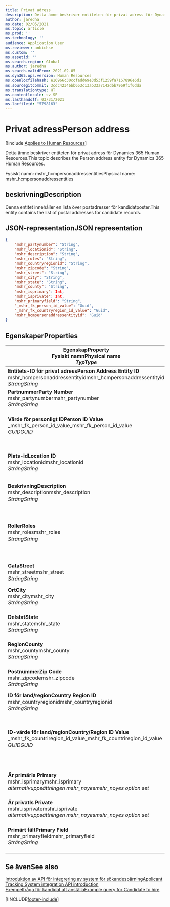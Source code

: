 ```yaml
---
title: Privat adress
description: Detta ämne beskriver entiteten för privat adress för Dynamics 365 Human Resources.
author: jaredha
ms.date: 02/05/2021
ms.topic: article
ms.prod: ''
ms.technology: ''
audience: Application User
ms.reviewer: anbichse
ms.custom: ''
ms.assetid: ''
ms.search.region: Global
ms.author: jaredha
ms.search.validFrom: 2021-02-05
ms.dyn365.ops.version: Human Resources
ms.openlocfilehash: e16966c30ccfadd69e3d53f1259fa7167896e6d1
ms.sourcegitcommit: 3cdc42346bb653c13ab33a7142dbb7969f1f6dda
ms.translationtype: HT
ms.contentlocale: sv-SE
ms.lasthandoff: 03/31/2021
ms.locfileid: "5798163"
---
```

# <a name="person-address"></a><span data-ttu-id="2ad79-103">Privat adress</span><span class="sxs-lookup"><span data-stu-id="2ad79-103">Person address</span></span>

[!include [Applies to Human Resources](../includes/applies-to-hr.md)]

<span data-ttu-id="2ad79-104">Detta ämne beskriver entiteten för privat adress för Dynamics 365 Human Resources.</span><span class="sxs-lookup"><span data-stu-id="2ad79-104">This topic describes the Person address entity for Dynamics 365 Human Resources.</span></span>

<span data-ttu-id="2ad79-105">Fysiskt namn: mshr_hcmpersonaddressentities</span><span class="sxs-lookup"><span data-stu-id="2ad79-105">Physical name: mshr_hcmpersonaddressentities</span></span>

## <a name="description"></a><span data-ttu-id="2ad79-106">beskrivning</span><span class="sxs-lookup"><span data-stu-id="2ad79-106">Description</span></span>

<span data-ttu-id="2ad79-107">Denna entitet innehåller en lista över postadresser för kandidatposter.</span><span class="sxs-lookup"><span data-stu-id="2ad79-107">This entity contains the list of postal addresses for candidate records.</span></span>

## <a name="json-representation"></a><span data-ttu-id="2ad79-108">JSON-representation</span><span class="sxs-lookup"><span data-stu-id="2ad79-108">JSON representation</span></span>

```json
{
    "mshr_partynumber": "String",
    "mshr_locationid": "String",
    "mshr_description": "String",
    "mshr_roles": "String",
    "mshr_countryregionid": "String",
    "mshr_zipcode": "String",
    "mshr_street": "String",
    "mshr_city": "String",
    "mshr_state": "String",
    "mshr_county": "String",
    "mshr_isprimary": Int,
    "mshr_isprivate": Int,
    "mshr_primaryfield": "String",
    "_mshr_fk_person_id_value": "Guid",
    "_mshr_fk_countryregion_id_value": "Guid",
    "mshr_hcmpersonaddressentityid": "Guid"
}
```

## <a name="properties"></a><span data-ttu-id="2ad79-109">Egenskaper</span><span class="sxs-lookup"><span data-stu-id="2ad79-109">Properties</span></span>

| <span data-ttu-id="2ad79-110">Egenskap</span><span class="sxs-lookup"><span data-stu-id="2ad79-110">Property</span></span><br><span data-ttu-id="2ad79-111">**Fysiskt namn**</span><span class="sxs-lookup"><span data-stu-id="2ad79-111">**Physical name**</span></span><br><span data-ttu-id="2ad79-112">**_Typ_**</span><span class="sxs-lookup"><span data-stu-id="2ad79-112">**_Type_**</span></span> | <span data-ttu-id="2ad79-113">Använd</span><span class="sxs-lookup"><span data-stu-id="2ad79-113">Use</span></span> | <span data-ttu-id="2ad79-114">beskrivning</span><span class="sxs-lookup"><span data-stu-id="2ad79-114">Description</span></span> |
| --- | --- | --- |
| <span data-ttu-id="2ad79-115">**Entitets-ID för privat adress**</span><span class="sxs-lookup"><span data-stu-id="2ad79-115">**Person Address Entity ID**</span></span><br><span data-ttu-id="2ad79-116">mshr_hcmpersonaddressentityid</span><span class="sxs-lookup"><span data-stu-id="2ad79-116">mshr_hcmpersonaddressentityid</span></span><br><span data-ttu-id="2ad79-117">*Sträng*</span><span class="sxs-lookup"><span data-stu-id="2ad79-117">*String*</span></span> | <span data-ttu-id="2ad79-118">Skrivskydd</span><span class="sxs-lookup"><span data-stu-id="2ad79-118">Read-only</span></span><br><span data-ttu-id="2ad79-119">Obligatoriskt</span><span class="sxs-lookup"><span data-stu-id="2ad79-119">Required</span></span> | <span data-ttu-id="2ad79-120">Systemgenererad, unik identifierare för entitetsposten.</span><span class="sxs-lookup"><span data-stu-id="2ad79-120">System-generated unique identifier for the entity record.</span></span> |
| <span data-ttu-id="2ad79-121">**Partnummer**</span><span class="sxs-lookup"><span data-stu-id="2ad79-121">**Party Number**</span></span><br><span data-ttu-id="2ad79-122">mshr_partynumber</span><span class="sxs-lookup"><span data-stu-id="2ad79-122">mshr_partynumber</span></span><br><span data-ttu-id="2ad79-123">*Sträng*</span><span class="sxs-lookup"><span data-stu-id="2ad79-123">*String*</span></span> | <span data-ttu-id="2ad79-124">Skrivskydd</span><span class="sxs-lookup"><span data-stu-id="2ad79-124">Read/write</span></span><br><span data-ttu-id="2ad79-125">Obligatoriskt</span><span class="sxs-lookup"><span data-stu-id="2ad79-125">Required</span></span> | <span data-ttu-id="2ad79-126">ID för den associerade partens (personens) post.</span><span class="sxs-lookup"><span data-stu-id="2ad79-126">The ID of the associated party (person) record.</span></span> |
| <span data-ttu-id="2ad79-127">**Värde för personligt ID**</span><span class="sxs-lookup"><span data-stu-id="2ad79-127">**Person ID Value**</span></span><br><span data-ttu-id="2ad79-128">_mshr_fk_person_id_value</span><span class="sxs-lookup"><span data-stu-id="2ad79-128">_mshr_fk_person_id_value</span></span><br><span data-ttu-id="2ad79-129">*GUID*</span><span class="sxs-lookup"><span data-stu-id="2ad79-129">*GUID*</span></span> | <span data-ttu-id="2ad79-130">Skrivskydd</span><span class="sxs-lookup"><span data-stu-id="2ad79-130">Read-only</span></span><br><span data-ttu-id="2ad79-131">Obligatoriskt</span><span class="sxs-lookup"><span data-stu-id="2ad79-131">Required</span></span><br><span data-ttu-id="2ad79-132">Sekundärnyckel: mshr_dirpersonentityid för mshr_dirpersonentity</span><span class="sxs-lookup"><span data-stu-id="2ad79-132">Foreign key: mshr_dirpersonentityid of mshr_dirpersonentity</span></span> | <span data-ttu-id="2ad79-133">Den systemgenererade, unika identifieraren för entitetsposten för parten (personen).</span><span class="sxs-lookup"><span data-stu-id="2ad79-133">The system-generated identifier of the party (person) entity record.</span></span> |
| <span data-ttu-id="2ad79-134">**Plats-id**</span><span class="sxs-lookup"><span data-stu-id="2ad79-134">**Location ID**</span></span><br><span data-ttu-id="2ad79-135">mshr_locationid</span><span class="sxs-lookup"><span data-stu-id="2ad79-135">mshr_locationid</span></span><br><span data-ttu-id="2ad79-136">*Sträng*</span><span class="sxs-lookup"><span data-stu-id="2ad79-136">*String*</span></span> | <span data-ttu-id="2ad79-137">Skrivskydd</span><span class="sxs-lookup"><span data-stu-id="2ad79-137">Read/write</span></span><br><span data-ttu-id="2ad79-138">Obligatoriskt</span><span class="sxs-lookup"><span data-stu-id="2ad79-138">Required</span></span> | <span data-ttu-id="2ad79-139">Plats-ID för adressposten.</span><span class="sxs-lookup"><span data-stu-id="2ad79-139">The location ID of the address record.</span></span> <span data-ttu-id="2ad79-140">Konfigurera i entiteten mshr_logisticspostaladdresslocationcdsentity.</span><span class="sxs-lookup"><span data-stu-id="2ad79-140">Set up in mshr_logisticspostaladdresslocationcdsentity entity.</span></span> |
| <span data-ttu-id="2ad79-141">**Beskrivning**</span><span class="sxs-lookup"><span data-stu-id="2ad79-141">**Description**</span></span><br><span data-ttu-id="2ad79-142">mshr_description</span><span class="sxs-lookup"><span data-stu-id="2ad79-142">mshr_description</span></span><br><span data-ttu-id="2ad79-143">*Sträng*</span><span class="sxs-lookup"><span data-stu-id="2ad79-143">*String*</span></span> | <span data-ttu-id="2ad79-144">Skrivskydd</span><span class="sxs-lookup"><span data-stu-id="2ad79-144">Read/write</span></span><br><span data-ttu-id="2ad79-145">Obligatoriskt</span><span class="sxs-lookup"><span data-stu-id="2ad79-145">Required</span></span> | <span data-ttu-id="2ad79-146">En beskrivning av kandidatens adress.</span><span class="sxs-lookup"><span data-stu-id="2ad79-146">A description of the candidate’s address.</span></span> |
| <span data-ttu-id="2ad79-147">**Roller**</span><span class="sxs-lookup"><span data-stu-id="2ad79-147">**Roles**</span></span><br><span data-ttu-id="2ad79-148">mshr_roles</span><span class="sxs-lookup"><span data-stu-id="2ad79-148">mshr_roles</span></span><br><span data-ttu-id="2ad79-149">*Sträng*</span><span class="sxs-lookup"><span data-stu-id="2ad79-149">*String*</span></span> | <span data-ttu-id="2ad79-150">Skrivskydd</span><span class="sxs-lookup"><span data-stu-id="2ad79-150">Read/write</span></span><br><span data-ttu-id="2ad79-151">Obligatoriskt</span><span class="sxs-lookup"><span data-stu-id="2ad79-151">Required</span></span> | <span data-ttu-id="2ad79-152">Rollerna som tilldelats den här adressen.</span><span class="sxs-lookup"><span data-stu-id="2ad79-152">The roles assigned for this address.</span></span> <span data-ttu-id="2ad79-153">Mer än en roll kan tilldelas.</span><span class="sxs-lookup"><span data-stu-id="2ad79-153">More than one role can be assigned.</span></span> <span data-ttu-id="2ad79-154">Varje enskild roll bör avgränsas med ett semikolon.</span><span class="sxs-lookup"><span data-stu-id="2ad79-154">Each role should be separated by a semicolon.</span></span> <span data-ttu-id="2ad79-155">Giltiga värden som ingår i entiteten mshr_logisticslocationroleentity.</span><span class="sxs-lookup"><span data-stu-id="2ad79-155">Valid values contained in the mshr_logisticslocationroleentity entity.</span></span> |
| <span data-ttu-id="2ad79-156">**Gata**</span><span class="sxs-lookup"><span data-stu-id="2ad79-156">**Street**</span></span><br><span data-ttu-id="2ad79-157">mshr_street</span><span class="sxs-lookup"><span data-stu-id="2ad79-157">mshr_street</span></span><br><span data-ttu-id="2ad79-158">*Sträng*</span><span class="sxs-lookup"><span data-stu-id="2ad79-158">*String*</span></span> | <span data-ttu-id="2ad79-159">Skrivskydd</span><span class="sxs-lookup"><span data-stu-id="2ad79-159">Read/write</span></span><br><span data-ttu-id="2ad79-160">Valfritt</span><span class="sxs-lookup"><span data-stu-id="2ad79-160">Optional</span></span> | <span data-ttu-id="2ad79-161">Gatunummer.</span><span class="sxs-lookup"><span data-stu-id="2ad79-161">The street number.</span></span> |
| <span data-ttu-id="2ad79-162">**Ort**</span><span class="sxs-lookup"><span data-stu-id="2ad79-162">**City**</span></span><br><span data-ttu-id="2ad79-163">mshr_city</span><span class="sxs-lookup"><span data-stu-id="2ad79-163">mshr_city</span></span><br><span data-ttu-id="2ad79-164">*Sträng*</span><span class="sxs-lookup"><span data-stu-id="2ad79-164">*String*</span></span> | <span data-ttu-id="2ad79-165">Skrivskydd</span><span class="sxs-lookup"><span data-stu-id="2ad79-165">Read/write</span></span><br><span data-ttu-id="2ad79-166">Valfritt</span><span class="sxs-lookup"><span data-stu-id="2ad79-166">Optional</span></span> | <span data-ttu-id="2ad79-167">Orten där adressen finns.</span><span class="sxs-lookup"><span data-stu-id="2ad79-167">The city of the address.</span></span> <span data-ttu-id="2ad79-168">Ställ in i entiteten mshr_logisticsaddresscityentity.</span><span class="sxs-lookup"><span data-stu-id="2ad79-168">Set up in mshr_logisticsaddresscityentity entity.</span></span> |
| <span data-ttu-id="2ad79-169">**Delstat**</span><span class="sxs-lookup"><span data-stu-id="2ad79-169">**State**</span></span><br><span data-ttu-id="2ad79-170">mshr_state</span><span class="sxs-lookup"><span data-stu-id="2ad79-170">mshr_state</span></span><br><span data-ttu-id="2ad79-171">*Sträng*</span><span class="sxs-lookup"><span data-stu-id="2ad79-171">*String*</span></span> | <span data-ttu-id="2ad79-172">Skrivskydd</span><span class="sxs-lookup"><span data-stu-id="2ad79-172">Read/write</span></span><br><span data-ttu-id="2ad79-173">Valfritt</span><span class="sxs-lookup"><span data-stu-id="2ad79-173">Optional</span></span> | <span data-ttu-id="2ad79-174">Delstaten där adressen finns.</span><span class="sxs-lookup"><span data-stu-id="2ad79-174">The state of the address.</span></span> <span data-ttu-id="2ad79-175">Ställ in i entiteten mshr_logisticsaddressstateentity.</span><span class="sxs-lookup"><span data-stu-id="2ad79-175">Set up in mshr_logisticsaddressstateentity entity.</span></span> |
| <span data-ttu-id="2ad79-176">**Region**</span><span class="sxs-lookup"><span data-stu-id="2ad79-176">**County**</span></span><br><span data-ttu-id="2ad79-177">mshr_county</span><span class="sxs-lookup"><span data-stu-id="2ad79-177">mshr_county</span></span><br><span data-ttu-id="2ad79-178">*Sträng*</span><span class="sxs-lookup"><span data-stu-id="2ad79-178">*String*</span></span> | <span data-ttu-id="2ad79-179">Skrivskydd</span><span class="sxs-lookup"><span data-stu-id="2ad79-179">Read/write</span></span><br><span data-ttu-id="2ad79-180">Valfritt</span><span class="sxs-lookup"><span data-stu-id="2ad79-180">Optional</span></span> | <span data-ttu-id="2ad79-181">Regionen där adressen finns.</span><span class="sxs-lookup"><span data-stu-id="2ad79-181">The county of the address.</span></span> <span data-ttu-id="2ad79-182">Ställ in i entiteten mshr_logisticsaddresscountyentity.</span><span class="sxs-lookup"><span data-stu-id="2ad79-182">Set up in mshr_logisticsaddresscountyentity entity.</span></span> |
| <span data-ttu-id="2ad79-183">**Postnummer**</span><span class="sxs-lookup"><span data-stu-id="2ad79-183">**Zip Code**</span></span><br><span data-ttu-id="2ad79-184">mshr_zipcode</span><span class="sxs-lookup"><span data-stu-id="2ad79-184">mshr_zipcode</span></span><br><span data-ttu-id="2ad79-185">*Sträng*</span><span class="sxs-lookup"><span data-stu-id="2ad79-185">*String*</span></span> | <span data-ttu-id="2ad79-186">Skrivskydd</span><span class="sxs-lookup"><span data-stu-id="2ad79-186">Read/write</span></span><br><span data-ttu-id="2ad79-187">Valfritt</span><span class="sxs-lookup"><span data-stu-id="2ad79-187">Optional</span></span> | <span data-ttu-id="2ad79-188">Postnummer för adressen.</span><span class="sxs-lookup"><span data-stu-id="2ad79-188">The zip/postal code of the address.</span></span> <span data-ttu-id="2ad79-189">Ställ in i entiteten mshr_logisticsaddresspostalcodeentity.</span><span class="sxs-lookup"><span data-stu-id="2ad79-189">Set up in mshr_logisticsaddresspostalcodeentity entity.</span></span> |
| <span data-ttu-id="2ad79-190">**ID för land/region**</span><span class="sxs-lookup"><span data-stu-id="2ad79-190">**Country Region ID**</span></span><br><span data-ttu-id="2ad79-191">mshr_countryregionid</span><span class="sxs-lookup"><span data-stu-id="2ad79-191">mshr_countryregionid</span></span><br><span data-ttu-id="2ad79-192">*Sträng*</span><span class="sxs-lookup"><span data-stu-id="2ad79-192">*String*</span></span> | <span data-ttu-id="2ad79-193">Skrivskydd</span><span class="sxs-lookup"><span data-stu-id="2ad79-193">Read/write</span></span><br><span data-ttu-id="2ad79-194">Valfritt</span><span class="sxs-lookup"><span data-stu-id="2ad79-194">Optional</span></span> | <span data-ttu-id="2ad79-195">Land eller region där adressen finns.</span><span class="sxs-lookup"><span data-stu-id="2ad79-195">The country or region of the address.</span></span> |
| <span data-ttu-id="2ad79-196">**ID-värde för land/region**</span><span class="sxs-lookup"><span data-stu-id="2ad79-196">**Country/Region ID Value**</span></span><br><span data-ttu-id="2ad79-197">_mshr_fk_countriregion_id_value</span><span class="sxs-lookup"><span data-stu-id="2ad79-197">_mshr_fk_countriregion_id_value</span></span><br><span data-ttu-id="2ad79-198">*GUID*</span><span class="sxs-lookup"><span data-stu-id="2ad79-198">*GUID*</span></span> | <span data-ttu-id="2ad79-199">Skrivskydd</span><span class="sxs-lookup"><span data-stu-id="2ad79-199">Read-only</span></span><br><span data-ttu-id="2ad79-200">Valfritt</span><span class="sxs-lookup"><span data-stu-id="2ad79-200">Optional</span></span><br><span data-ttu-id="2ad79-201">Sekundärnyckel: mshr_logisticaddresscountryregionentityid tillhörande mshr_logisticsaddresscountryregionentity</span><span class="sxs-lookup"><span data-stu-id="2ad79-201">Foreign key: mshr_logisticaddresscountryregionentityid of mshr_logisticsaddresscountryregionentity</span></span> | <span data-ttu-id="2ad79-202">Systemgenererad, unik identifierare för adressens land/region.</span><span class="sxs-lookup"><span data-stu-id="2ad79-202">System-generated unique identifier of the country/region of the address.</span></span> |
| <span data-ttu-id="2ad79-203">**Är primär**</span><span class="sxs-lookup"><span data-stu-id="2ad79-203">**Is Primary**</span></span><br><span data-ttu-id="2ad79-204">mshr_isprimary</span><span class="sxs-lookup"><span data-stu-id="2ad79-204">mshr_isprimary</span></span><br><span data-ttu-id="2ad79-205">*alternativuppsättningen mshr_noyes*</span><span class="sxs-lookup"><span data-stu-id="2ad79-205">*mshr_noyes option set*</span></span> | <span data-ttu-id="2ad79-206">Skrivskydd</span><span class="sxs-lookup"><span data-stu-id="2ad79-206">Read/write</span></span><br><span data-ttu-id="2ad79-207">Obligatoriskt</span><span class="sxs-lookup"><span data-stu-id="2ad79-207">Required</span></span> | <span data-ttu-id="2ad79-208">Anger huruvida den här adressen är den primära adressen för personen med den definierade rollen.</span><span class="sxs-lookup"><span data-stu-id="2ad79-208">Identifies whether this address is the primary address for the person of the defined role.</span></span> |
| <span data-ttu-id="2ad79-209">**Är privat**</span><span class="sxs-lookup"><span data-stu-id="2ad79-209">**Is Private**</span></span><br><span data-ttu-id="2ad79-210">mshr_isprivate</span><span class="sxs-lookup"><span data-stu-id="2ad79-210">mshr_isprivate</span></span><br><span data-ttu-id="2ad79-211">*alternativuppsättningen mshr_noyes*</span><span class="sxs-lookup"><span data-stu-id="2ad79-211">*mshr_noyes option set*</span></span> | <span data-ttu-id="2ad79-212">Skrivskydd</span><span class="sxs-lookup"><span data-stu-id="2ad79-212">Read/write</span></span><br><span data-ttu-id="2ad79-213">Obligatoriskt</span><span class="sxs-lookup"><span data-stu-id="2ad79-213">Required</span></span> | <span data-ttu-id="2ad79-214">Anger om den här adressen är en privat adress för personen.</span><span class="sxs-lookup"><span data-stu-id="2ad79-214">Identifies whether this address is a private address for the person.</span></span> |
| <span data-ttu-id="2ad79-215">**Primärt fält**</span><span class="sxs-lookup"><span data-stu-id="2ad79-215">**Primary Field**</span></span><br><span data-ttu-id="2ad79-216">mshr_primaryfield</span><span class="sxs-lookup"><span data-stu-id="2ad79-216">mshr_primaryfield</span></span><br><span data-ttu-id="2ad79-217">*Sträng*</span><span class="sxs-lookup"><span data-stu-id="2ad79-217">*String*</span></span> | <span data-ttu-id="2ad79-218">Skrivskydd</span><span class="sxs-lookup"><span data-stu-id="2ad79-218">Read-only</span></span><br><span data-ttu-id="2ad79-219">Obligatoriskt</span><span class="sxs-lookup"><span data-stu-id="2ad79-219">Required</span></span> | <span data-ttu-id="2ad79-220">Fält som används som primär identifierare för entitetsposten.</span><span class="sxs-lookup"><span data-stu-id="2ad79-220">Field used as a primary identifier of the entity record.</span></span> <span data-ttu-id="2ad79-221">Kombination av partnummer och plats-ID.</span><span class="sxs-lookup"><span data-stu-id="2ad79-221">Combination of party number and location ID.</span></span> |

## <a name="see-also"></a><span data-ttu-id="2ad79-222">Se även</span><span class="sxs-lookup"><span data-stu-id="2ad79-222">See also</span></span>

[<span data-ttu-id="2ad79-223">Introduktion av API för integrering av system för sökandespårning</span><span class="sxs-lookup"><span data-stu-id="2ad79-223">Applicant Tracking System integration API introduction</span></span>](hr-admin-integration-ats-api-introduction.md)<br>
[<span data-ttu-id="2ad79-224">Exempelfråga för kandidat att anställa</span><span class="sxs-lookup"><span data-stu-id="2ad79-224">Example query for Candidate to hire</span></span>](hr-admin-integration-ats-api-candidate-to-hire-example-query.md)



[!INCLUDE[footer-include](../includes/footer-banner.md)]